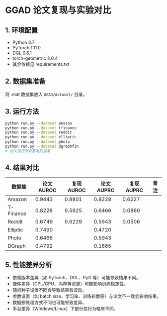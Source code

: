 # GGAD 论文复现与实验对比

## 1. 环境配置
- Python 3.7
- PyTorch 1.11.0
- DGL 0.6.1
- torch-geometric 2.0.4
- 其余依赖见 requirements.txt

## 2. 数据集准备
将 .mat 数据集放入 `GGAD/dataset/` 目录。

## 3. 运行方法
```bash
python run.py --dataset amazon
python run.py --dataset tfinance
python run.py --dataset reddit
python run.py --dataset elliptic
python run.py --dataset photo
python run.py --dataset dgraphfin
# 依次运行所有基准数据集
```

## 4. 结果对比
| 数据集   | 论文AUROC | 复现AUROC | 论文AUPRC | 复现AUPRC | 备注 |
|----------|----------|----------|----------|----------|------|
| Amazon   | 0.9443   | 0.8801   | 0.8228   | 0.6227   |      |
| T-Finance| 0.8228   | 0.5925   | 0.6466   | 0.0860   |      |
| Reddit   | 0.6749   | 0.6229   | 0.5943   | 0.0506   |      |
| Elliptic | 0.7490   |          | 0.4720   |          |      |
| Photo    | 0.6466   |          | 0.5943   |          |      |
| DGraph   | 0.4792   |          | 0.1885   |          |      |


## 5. 性能差异分析
- 依赖版本差异（如 PyTorch、DGL、PyG 等）可能导致结果不同。
- 硬件差异（CPU/GPU、内存等资源）可能影响训练稳定性。
- 随机种子设置不同会导致结果有波动。
- 参数设置（如 batch size、学习率、训练轮数等）与论文不一致会影响结果。
- 数据预处理方式不同也可能导致差异。
- 平台差异（Windows/Linux）下部分包行为略有不同。

